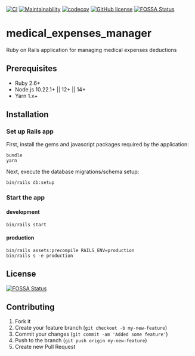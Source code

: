 [![CI](https://github.com/mishina2228/medical-expenses-manager/workflows/ci/badge.svg)](https://github.com/mishina2228/medical-expenses-manager/actions)
[![Maintainability](https://api.codeclimate.com/v1/badges/58fc7e9f69118ecdb8ff/maintainability)](https://codeclimate.com/github/mishina2228/medical-expenses-manager/maintainability)
[![codecov](https://codecov.io/gh/mishina2228/medical-expenses-manager/branch/master/graph/badge.svg)](https://codecov.io/gh/mishina2228/medical-expenses-manager)
[![GitHub license](https://img.shields.io/github/license/mishina2228/medical-expenses-manager)](https://github.com/mishina2228/medical-expenses-manager/blob/master/LICENSE)
[![FOSSA Status](https://app.fossa.com/api/projects/git%2Bgithub.com%2Fmishina2228%2Fmedical-expenses-manager.svg?type=shield)](https://app.fossa.com/projects/git%2Bgithub.com%2Fmishina2228%2Fmedical-expenses-manager?ref=badge_shield)

# medical_expenses_manager

Ruby on Rails application for managing medical expenses deductions

## Prerequisites

- Ruby 2.6+
- Node.js 10.22.1+ || 12+ || 14+
- Yarn 1.x+

## Installation

### Set up Rails app

First, install the gems and javascript packages required by the application:
```
bundle
yarn
```
Next, execute the database migrations/schema setup:
```
bin/rails db:setup
```

### Start the app

#### development
```
bin/rails start
```

#### production
```
bin/rails assets:precompile RAILS_ENV=production
bin/rails s -e production
```

## License
[![FOSSA Status](https://app.fossa.com/api/projects/git%2Bgithub.com%2Fmishina2228%2Fmedical-expenses-manager.svg?type=large)](https://app.fossa.com/projects/git%2Bgithub.com%2Fmishina2228%2Fmedical-expenses-manager?ref=badge_large)

## Contributing

1. Fork it
2. Create your feature branch (`git checkout -b my-new-feature`)
3. Commit your changes (`git commit -am 'Added some feature'`)
4. Push to the branch (`git push origin my-new-feature`)
5. Create new Pull Request
